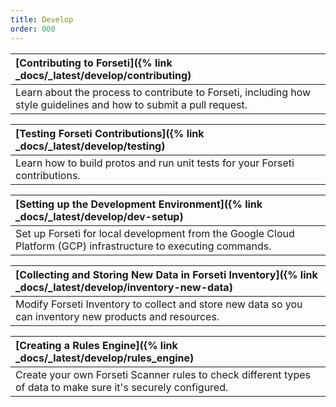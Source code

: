 ```yaml
---
title: Develop
order: 000
---
```


| **[Contributing to Forseti]({% link _docs/_latest/develop/contributing)** |
| :---------------------------------------------------------------------------- |
| Learn about the process to contribute to Forseti, including how style guidelines and how to submit a pull request. |

| **[Testing Forseti Contributions]({% link _docs/_latest/develop/testing)** |
| :---------------------------------------------------------------------------- |
| Learn how to build protos and run unit tests for your Forseti contributions. |

| **[Setting up the Development Environment]({% link _docs/_latest/develop/dev-setup)** |
| :---------------------------------------------------------------------------- |
| Set up Forseti for local development from the Google Cloud Platform (GCP) infrastructure to executing commands.  |

| **[Collecting and Storing New Data in Forseti Inventory]({% link _docs/_latest/develop/inventory-new-data)** |
| :---------------------------------------------------------------------------- |
| Modify Forseti Inventory to collect and store new data so you can inventory new products and resources. |

| **[Creating a Rules Engine]({% link _docs/_latest/develop/rules_engine)** |
| :---------------------------------------------------------------------------- |
| Create your own Forseti Scanner rules to check different types of data to make sure it's securely configured. |
